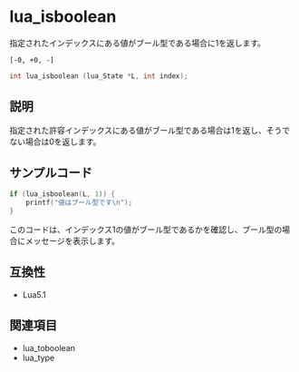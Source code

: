 # lua_isboolean

指定されたインデックスにある値がブール型である場合に1を返します。

`[-0, +0, -]`

```c
int lua_isboolean (lua_State *L, int index);
```

## 説明

指定された許容インデックスにある値がブール型である場合は1を返し、そうでない場合は0を返します。

## サンプルコード

```c
if (lua_isboolean(L, 1)) {
    printf("値はブール型です\n");
}
```

このコードは、インデックス1の値がブール型であるかを確認し、ブール型の場合にメッセージを表示します。

## 互換性

- Lua5.1

## 関連項目

- lua_toboolean
- lua_type